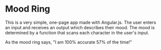 # Mood Ring

This is a very simple, one-page app made with Angular.js. The user enters an input and receives an output which describes their mood. The mood is determined by a function that scans each character in the user's input.

As the mood ring says, "I am 100% accurate 57% of the time!"
